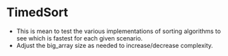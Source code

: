 # TimedSort

* This is mean to test the various implementations of sorting algorithms to see which is fastest for each given scenario.
* Adjust the big_array size as needed to increase/decrease complexity.
